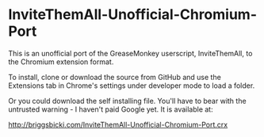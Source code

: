 InviteThemAll-Unofficial-Chromium-Port
======================================

This is an unofficial port of the GreaseMonkey userscript, InviteThemAll, to the Chromium extension format.

To install, clone or download the source from GitHub and use the Extensions tab in Chrome's settings
under developer mode to load a folder.

Or you could download the self installing file. You'll have to bear with the untrusted warning - I
haven't paid Google yet. It is available at:

http://briggsbicki.com/InviteThemAll-Unofficial-Chromium-Port.crx

